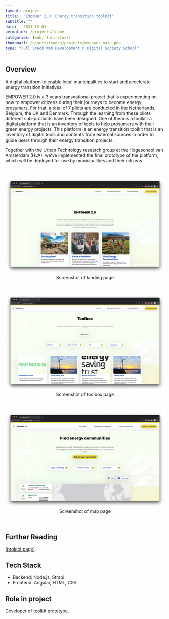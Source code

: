 ```yaml
---
layout: project
title:  "Empower 2.0: Energy transition toolkit"
subtitle: ""
date:   2021-12-01
permalink: /projects/:name
categories: [web, full-stack]
thumbnail: /assets/images/projects/empower-main.png
type: "Full Stack Web Development @ Digital Society School"
---
```


## Overview

A digital platform to enable local municipalities to start and accelerate energy transition initiatives. 

EMPOWER 2.0 is a 3 years transnational project that is experimenting on how to empower citizens during their journeys to become energy prosumers. For that, a total of 7 pilots are conducted in the Netherlands, Belgium, the UK and Denmark. Through the learning from these pilots different sub-products have been designed. One of them is a toolkit: a digital platform that is an inventory of tools to help prosumers with their green energy projects. This platform is an energy transition toolkit that is an inventory of digital tools and contents from external sources in order to guide users through their energy transition projects.

Together with the Urban Technology research group at the Hogeschool van Amsterdam (HvA), we’ve implemented the final prototype of the platform, which will be deployed for use by municipalities and their citizens.



<br/>
<p align="center">
<img src="/assets/images/projects/empower-main.png" alt="Screenshot of Empower site" title="Screenshot of empower" width="800px" />
<br/>
Screenshot of landing page
</p>

<br/>
<p align="center">
<img src="/assets/images/projects/empower1.png" alt="Screenshot of Empower site" title="Screenshot of empower" width="800px" />
<br/>
Screenshot of toolbox page
</p>

<br/>
<p align="center">
<img src="/assets/images/projects/empower-map.png" alt="Screenshot of Empower site" title="Screenshot of empower" width="800px" />
<br/>
Screenshot of map page
</p>

<br/>

## Further Reading
<a href="https://digitalsocietyschool.org/project/empower-energy-transition/" target="_blank">[project page]</a>.

## Tech Stack
 - Backend: Node.js, Strapi
 - Frontend: Angular, HTML, CSS

## Role in project
Developer of toolkit prototype.

<!-- <a href="https://github.com/kwansupp/room-bot" target="_blank">[Repo]</a> -->